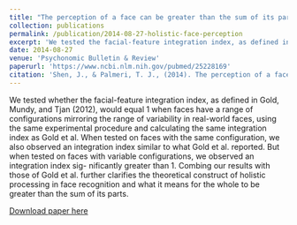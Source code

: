 ```yaml
---
title: "The perception of a face can be greater than the sum of its parts."
collection: publications
permalink: /publication/2014-08-27-holistic-face-perception
excerpt: 'We tested the facial-feature integration index, as defined in Gold, Mundy, and Tjan (2012).'
date: 2014-08-27
venue: 'Psychonomic Bulletin & Review'
paperurl: 'https://www.ncbi.nlm.nih.gov/pubmed/25228169'
citation: 'Shen, J., & Palmeri, T. J., (2014). The perception of a face can be greater than the sum of its parts. <i>Psychonomic Bulletin & Review</i>. 1-7. doi:10.3758/s13423-014-0726-y'
---
```

We tested whether the facial-feature integration index, as defined in Gold, Mundy, and Tjan (2012), 
would equal 1 when faces have a range of configurations
mirroring the range of variability in real-world faces, using the
same experimental procedure and calculating the same integration index as Gold et al. When tested on faces with the same
configuration, we also observed an integration index similar to
what Gold et al. reported. But when tested on faces with
variable configurations, we observed an integration index sig-
nificantly greater than 1. Combing our results with those of
Gold et al. further clarifies the theoretical construct of holistic
processing in face recognition and what it means for the whole
to be greater than the sum of its parts.

[Download paper here](https://drive.google.com/open?id=0ByWLjGvnG6aHcjhDUEVRcGF0bXM)
